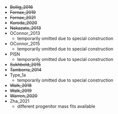 - ~~Bollig_2016~~
- ~~Fornax_2019~~
- ~~Fornax_2021~~
- ~~Kuroda_2020~~
- ~~Nakazato_2013~~
- OConnor_2013
    - temporarily omitted due to special construction
- OConnor_2015
    - temporarily omitted due to special construction
- PISN
    - temporarily omitted due to special construction
- ~~Sukhbold_2015~~
- ~~Tamborra_2014~~
- Type_1a
    - temporarily omitted due to special construction
- ~~Walk_2018~~
- ~~Walk_2019~~
- ~~Warren_2020~~
- Zha_2021
    - different progenitor mass fits available
